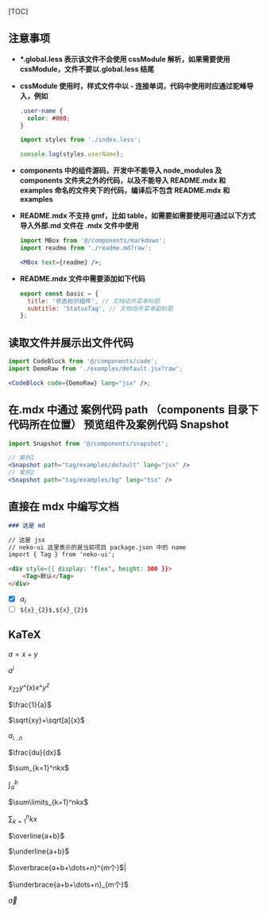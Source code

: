 [TOC]

## 注意事项

- **\*.global.less 表示该文件不会使用 cssModule 解析，如果需要使用 cssModule，文件不要以.global.less 结尾**

- **cssModule 使用时，样式文件中以 - 连接单词，代码中使用时应通过驼峰导入，例如**

  ```css
  .user-name {
    color: #000;
  }
  ```

  ```jsx
  import styles from './index.less';

  console.log(styles.userName);
  ```

- **components 中的组件源码，开发中不能导入 node_modules 及 components 文件夹之外的代码，以及不能导入 README.mdx 和 examples 命名的文件夹下的代码，编译后不包含 README.mdx 和 examples**

- **README.mdx 不支持 gmf，比如 table，如需要如需要使用可通过以下方式导入外部.md 文件在 .mdx 文件中使用**

  ```jsx
  import MBox from '@/components/markdown';
  import readme from './readme.md?raw';

  <MBox text={readme} />;
  ```

- **README.mdx 文件中需要添加如下代码**

  ```js
  export const basic = {
    title: '状态标识组件', // 文档组件菜单标题
    subtitle: 'StatusTag', // 文档组件菜单副标题
  };
  ```

## 读取文件并展示出文件代码

```jsx
import CodeBlock from '@/components/code';
import DemoRaw from './examples/default.jsx?raw';

<CodeBlock code={DemoRaw} lang="jsx" />;
```

## 在.mdx 中通过 案例代码 path （components 目录下代码所在位置） 预览组件及案例代码 Snapshot

```jsx
import Snapshot from '@/components/snapshot';

// 案例1
<Snapshot path="tag/examples/default" lang="jsx" />
// 案例2
<Snapshot path="tag/examples/bg" lang="tsx" />
```

## 直接在 mdx 中编写文档

```md
### 这是 md

// 这是 jsx
// neko-ui 这里表示的是当前项目 package.json 中的 name
import { Tag } from 'neko-ui';

<div style={{ display: 'flex', height: 300 }}>
    <Tag>默认</Tag>
</div>

```

- [x] $a_i$
- [ ] `${x}_{2}$,${x}_{2}$`

## KaTeX

$a=x+y$

$a^i$

$x_{22}y\^{(x)}x\^{y^z}$

$\frac{1}{a}$

$\sqrt{xy}+\sqrt[a]{x}$

$a_{i\ldots{n}}$

$\frac{du}{dx}$

$\sum_{k=1}^nkx$

$\int_a^b$

$\sum\limits_{k=1}^nkx$

$\sum\nolimits_{k=1}^nkx$

$\overline{a+b}$

$\underline{a+b}$

$\overbrace{a+b+\dots+n}^{m个}$|

$\underbrace{a+b+\dots+n}_{m个}$

$\vec{a}$
